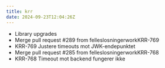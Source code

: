 ```yaml
---
title: krr
date: 2024-09-23T12:04:26Z
---
```

- Library upgrades
- Merge pull request #289 from felleslosningerworkKRR-769
- KRR-769 Justere timeouts mot JWK-endepunktet
- Merge pull request #285 from felleslosningerworkKRR-768
- KRR-768 Timeout mot backend fungerer ikke


